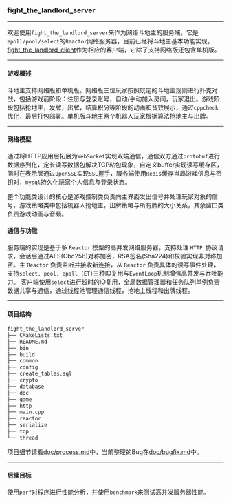 ### fight_the_landlord_server

***

欢迎使用`fight_the_landlord_server`来作为网络斗地主的服务端，它是`epoll/pool/select`的`Reactor`网络服务器，目前已经将斗地主基本功能实现。[fight_the_landlord_client](https://github.com/wen2ms/fight_the_landlord_client)作为相应的客户端，它除了支持网络版还包含单机版。

***

#### 游戏概述

斗地主支持网络版和单机版。网络版三位玩家按照既定的斗地主规则进行扑克对战，包括游戏前阶段：注册与登录账号，自动/手动加入房间，玩家退出。游戏阶段包括抢地主，发牌，出牌，结算积分等阶段的动画和音效展示，通过`cppcheck`优化，最后打包部署。单机版斗地主两个机器人玩家根据算法抢地主与出牌。

***

#### 网络模型

通过将HTTP应用层拓展为`WebSocket`实现双端通信，通信双方通过`protobuf`进行数据序列化，定长读写数据包解决TCP粘包现象，自定义buffer实现读写缓存区，同时在表示层通过`OpenSSL`实现`SSL`握手，服务端使用`Redis`缓存当局游戏信息与密钥对，`mysql`持久化玩家个人信息与登录状态。

整个功能类设计的核心是游戏控制类负责向主界面发出信号并处理玩家对象的信号，游戏策略类中包括机器人抢地主，出牌策略与所有牌的大小关系，其余窗口类负责游戏动画与音频。

#### 通信与功能

服务端的实现是基于多 `Reactor` 模型的高并发网络服务器，支持处理 `HTTP `协议请求，会话层通过AES(Cbc256)对称加密，RSA签名(Sha224)和校验实现非对称加密。主 `Reactor` 负责监听并接收新连接，从 `Reactor` 负责具体的读写事件处理，支持`select, pool, epoll (ET)`三种IO复用与`EventLoop`机制增强高并发与吞吐能力。
客户端使用`select`进行超时的IO复用，全局数据管理器和任务队列单例负责数据共享与通信，通过线程池管理通信线程，抢地主线程和出牌线程。

***

#### 项目结构

```zsh
fight_the_landlord_server
├── CMakeLists.txt
├── README.md
├── bin
├── build                     
├── common                    
├── config
├── create_tables.sql
├── crypto
├── database
├── doc
├── game
├── http
├── main.cpp
├── reactor
├── serialize
├── tcp
└── thread
```

项目细节请看[doc/process.md](https://github.com/wen2ms/fight_the_landlord_server/blob/main/doc/process.md)中，当前整理的Bug在[doc/bugfix.md](https://github.com/wen2ms/fight_the_landlord_server/blob/main/doc/bugfix.md)中。 

***

#### 后续目标

使用`perf`对程序进行性能分析，并使用`benchmark`来测试高并发服务器性能。
